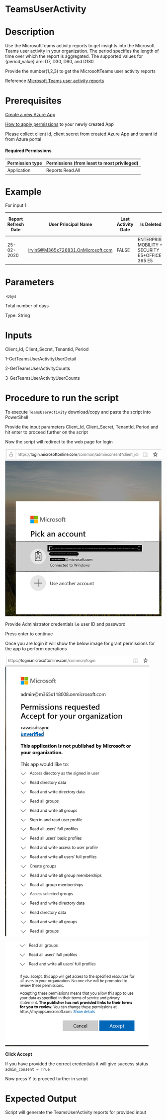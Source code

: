# TeamsUserActivity

# Description

Use the MicrosoftTeams activity reports to get insights into the Microsoft Teams user activity in your organization. The period specifies the length of time over which the report is aggregated. The supported values for {period_value} are: D7, D30, D90, and D180

Provide the number(1,2,3) to get the MicrosoftTeams user activity reports

Reference [Microsoft Teams user activity reports](https://docs.microsoft.com/en-us/graph/api/resources/microsoft-teams-user-activity-reports?view=graph-rest-1.0)

# Prerequisites

[Create a new Azure App](https://docs.microsoft.com/en-us/graph/auth-register-app-v2)

[How to apply permissions](https://docs.microsoft.com/en-us/graph/notifications-integration-app-registration) to your newly created App

Please collect client id, client secret from created Azure App and tenant id from Azure portal

#### Required Permissions

|Permission type	|Permissions (from least to most privileged)|
|----|---|
|Application	|Reports.Read.All|

# Example

For input 1

|Report Refresh Date	|User Principal Name	|Last Activity Date	|Is Deleted|	Deleted Date	|Assigned Products	|Team Chat Message Count|	Private Chat Message Count	|Call Count	|Meeting Count|Has Other Action	|Report Period|
|---|---|---|---|---|---|---|---|---|---|---|---|
|25-02-2020|IrvinS@M365x726831.OnMicrosoft.com		|FALSE		|ENTERPRISE MOBILITY + SECURITY E5+OFFICE 365 E5	|0	|0|	0	|0|	No	|30|

# Parameters

`-Days`

Total number of days 

Type: String

# Inputs 

Client_Id, Client_Secret, Tenantid, Period

1-GetTeamsUserActivityUserDetail

2-GetTeamsUserActivityCounts

3-GetTeamsUserActivityUserCounts

 # Procedure to run the script
 
   To execute `TeamsUserActivity` download/copy and paste the script into PowerShell
        
   Provide the input parameters Client_Id, Client_Secret, TenantId, Period and hit enter to proceed further on the script
        
   Now the script will redirect to the web page for login
        
   ![Signin](https://github.com/Geetha63/MS-Teams-Scripts/blob/master/Images/Siginin.png)
        
   Provide Administrator credentials i.e user ID and password 
        
   Press enter to continue
   
   Once you are login it will show the below image for grant permissions for the app to perform operations

 ![GrantPermission](https://github.com/Geetha63/MS-Teams-Scripts/blob/master/Images/GrantPermissions.png)	
 
 ![GrantPermission](https://github.com/Geetha63/MS-Teams-Scripts/blob/master/Images/GrantPermissions2.png)
 
 **Click Accept**

 If you have provided the correct credentials it will give success status `admin_consent = True`
 
 Now press Y to proceed further in script

# Expected Output

Script will generate the TeamsUserActivity reports for provided input
